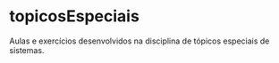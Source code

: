 # topicosEspeciais
Aulas e exercícios desenvolvidos na disciplina de tópicos especiais de sistemas.
